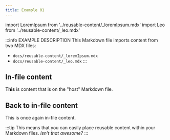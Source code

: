 ```yaml
---
title: Example 01
---
```


import LoremIpsum from '../reusable-content/_loremIpsum.mdx'
import Leo from '../reusable-content/_leo.mdx'

:::info EXAMPLE DESCRIPTION
This Markdown file imports content from two MDX files:
- `docs/reusable-content/_loremIpsum.mdx`
- `docs/reusable-content/_leo.mdx`
:::


## In-file content
**This** is content that is on the "host" Markdown file.

<LoremIpsum />

## Back to in-file content
This is once again in-file content.

:::tip
This means that you can easily place reusable content within your Markdown files. _Isn't that awesome?_
:::

<Leo />

